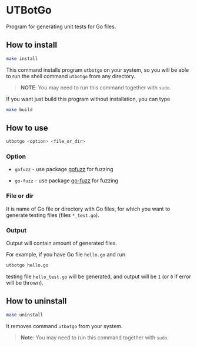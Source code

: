 # UTBotGo

Program for generating unit tests for Go files.

## How to install

```bash
make install
```

This command installs program `utbotgo` on your system, so you will be
able to run the shell command `utbotgo` from any directory.

> **NOTE**: You may need to run this command together with `sudo`.

If you want just build this program without installation, you can type

```bash
make build
```

## How to use

```bash
utbotgo <option> <file_or_dir>
```

### Option

* `gofuzz` - use package [gofuzz](https://github.com/google/gofuzz) for
fuzzing

* `go-fuzz` - use package [go-fuzz](https://github.com/dvyukov/go-fuzz) for
fuzzing

### File or dir

It is name of Go file or directory with Go files, for  which you want to
generate testing files (files `*_test.go`).

### Output

Output will contain amount of generated files.

For example, if you have Go file `hello.go` and run
```bash
utbotgo hello.go
```
testing file `hello_test.go` will be generated, and output will be `1` (or `0`
if error will be thrown).

## How to uninstall

```bash
make uninstall
```

It removes command `utbotgo` from your system.

> **Note**: You may need to run this command together with `sudo`.
